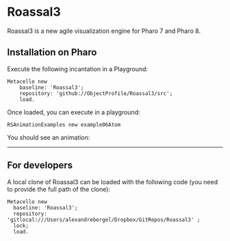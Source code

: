 # Roassal3
Roassal3 is a new agile visualization engine for Pharo 7 and Pharo 8.


## Installation on Pharo
Execute the following incantation in a Playground:
```Smalltalk
Metacello new
    baseline: 'Roassal3';
    repository: 'github://ObjectProfile/Roassal3/src';
    load.
``` 

Once loaded, you can execute in a playground:
```Smalltalk
RSAnimationExamples new example06Atom
```
You should see an animation:

_____
## For developers
A local clone of Roassal3 can be loaded with the following code (you need to provide the full path of the clone):

```Smalltalk
Metacello new
  baseline: 'Roassal3';
  repository: 'gitlocal:///Users/alexandrebergel/Dropbox/GitRepos/Roassal3' ;
  lock;
  load.
```
